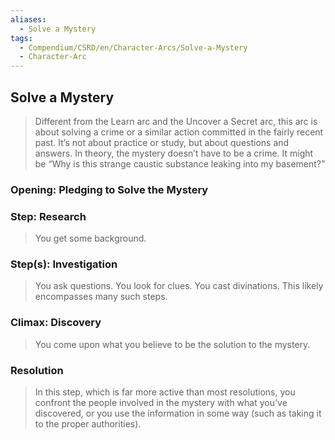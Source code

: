 ```yaml
---
aliases:
  - Solve a Mystery
tags:
  - Compendium/CSRD/en/Character-Arcs/Solve-a-Mystery
  - Character-Arc
---
```

## Solve a Mystery  
>Different from the Learn arc and the Uncover a Secret arc, this arc is about solving a crime or a similar action committed in the fairly recent past. It’s not about practice or study, but about questions and answers. In theory, the mystery doesn’t have to be a crime. It might be “Why is this strange caustic substance leaking into my basement?”  
### Opening: Pledging to Solve the Mystery  
### Step: Research    
>You get some background.  
### Step(s): Investigation    
>You ask questions. You look for clues. You cast divinations. This likely encompasses many such steps.  
### Climax: Discovery    
>You come upon what you believe to be the solution to the mystery.   
### Resolution    
>In this step, which is far more active than most resolutions, you confront the people involved in the mystery with what you’ve discovered, or you use the information in some way (such as taking it to the proper authorities).